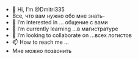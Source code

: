 - 👋 Hi, I’m @Dmitri335
- Все, что вам нужно обо мне знать-
- 👀 I’m interested in ... общение с вами
- 🌱 I’m currently learning ...в магистратуре
 - 💞️ I’m looking to collaborate on ...всех логистов
- 📫 How to reach me ...
- Мне можно позвонить

<!---
Dmitri335/Dmitri335 is a ✨ special ✨ repository because its `README.md` (this file) appears on your GitHub profile.
You can click the Preview link to take a look at your changes.
--->
